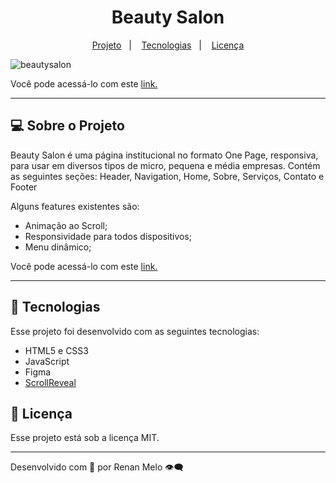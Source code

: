  <h1 align="center"> Beauty Salon </h1>

<p align="center">
  <a href="#-sobre-o-projeto">Projeto</a>&nbsp;&nbsp;&nbsp;|&nbsp;&nbsp;&nbsp;
  <a href="#-tecnologias">Tecnologias</a>&nbsp;&nbsp;&nbsp;|&nbsp;&nbsp;&nbsp;
  <a href="#memo-licença">Licença</a>
</p>

![beautysalon](https://user-images.githubusercontent.com/82462602/198829467-2300b032-756f-45d0-a31e-68e63faf10c1.png)

Você pode acessá-lo com este [link.](https://beautysalon-psi.vercel.app/)

---

## 💻 Sobre o Projeto

Beauty Salon é uma página institucional no formato One Page, responsiva, para usar em diversos tipos de micro, pequena e média empresas. Contém as seguintes seções: Header, Navigation, Home, Sobre, Serviços, Contato e Footer

Alguns features existentes são:

- Animação ao Scroll;
- Responsividade para todos dispositivos;
- Menu dinâmico;

Você pode acessá-lo com este [link.](https://beautysalon-psi.vercel.app/)

---

## 🚀 Tecnologias

Esse projeto foi desenvolvido com as seguintes tecnologias:

- HTML5 e CSS3
- JavaScript
- Figma
- [ScrollReveal](https://scrollrevealjs.org/)

## :memo: Licença

Esse projeto está sob a licença MIT.

---

Desenvolvido com 💛 por Renan Melo 👁️‍🗨️
